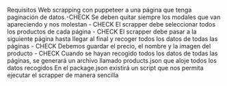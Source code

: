 Requisitos
Web scrapping con puppeteer a una página que tenga paginación de datos.-CHECK
Se deben quitar siempre los modales que van apareciendo y nos molestan - CHECK
El scrapper debe seleccionar todos los productos de cada página - CHECK
El scrapper debe pasar a la siguiente página hasta llegar al final y recoger todos los datos de todas las páginas - CHECK
Debemos guardar el precio, el nombre y la imagen del producto - CHECK
Cuando se hayan recogido todos los datos de todas las páginas, se generará un archivo llamado products.json que aloje todos los datos recogidos 
En el package.json existirá un script que nos permita ejecutar el scrapper de manera sencilla






